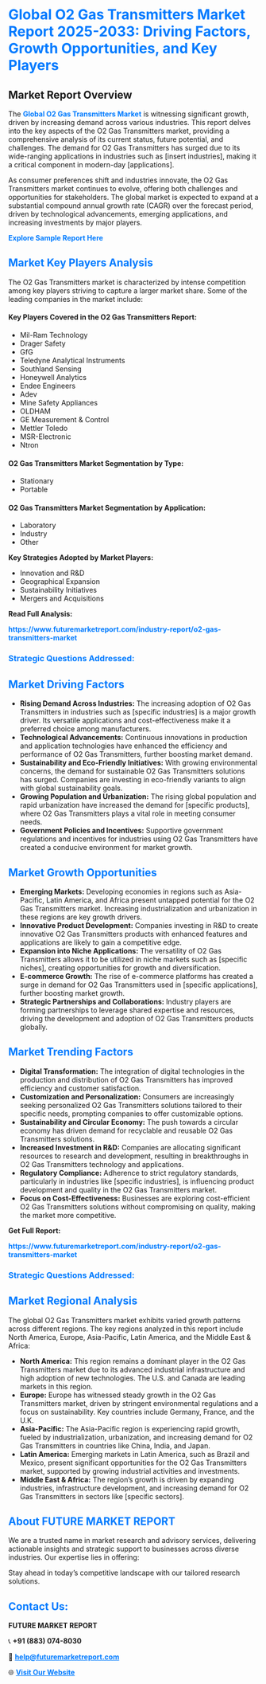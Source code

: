 <h1 style="color: #007BFF;">Global O2 Gas Transmitters Market Report 2025-2033: Driving Factors, Growth Opportunities, and Key Players</h1>

<section id="overview">
<h2>Market Report Overview</h2>
<p>The <a href="https://www.futuremarketreport.com/industry-report/o2-gas-transmitters-market" style="color: #007BFF; text-decoration: none;"><strong>Global O2 Gas Transmitters Market</strong></a> is witnessing significant growth, driven by increasing demand across various industries. This report delves into the key aspects of the O2 Gas Transmitters market, providing a comprehensive analysis of its current status, future potential, and challenges. The demand for O2 Gas Transmitters has surged due to its wide-ranging applications in industries such as [insert industries], making it a critical component in modern-day [applications].</p>
<p>As consumer preferences shift and industries innovate, the O2 Gas Transmitters market continues to evolve, offering both challenges and opportunities for stakeholders. The global market is expected to expand at a substantial compound annual growth rate (CAGR) over the forecast period, driven by technological advancements, emerging applications, and increasing investments by major players.</p>
</section>

<section id="overview">
<p><a href="https://www.futuremarketreport.com/request-sample/reportId=105589" style="color: #007BFF; text-decoration: none;"><strong>Explore Sample Report Here</strong></a></p>
</section>

<section id="key-players">
<h2 style="color: #007BFF;">Market Key Players Analysis</h2>
<p>The O2 Gas Transmitters market is characterized by intense competition among key players striving to capture a larger market share. Some of the leading companies in the market include:</p>
<h4>Key Players Covered in the O2 Gas Transmitters Report:</h4>
<ul><li>Mil-Ram Technology</li><li>Drager Safety</li><li>GfG</li><li>Teledyne Analytical Instruments</li><li>Southland Sensing</li><li>Honeywell Analytics</li><li>Endee Engineers</li><li>Adev</li><li>Mine Safety Appliances</li><li>OLDHAM</li><li>GE Measurement &amp; Control</li><li>Mettler Toledo</li><li>MSR-Electronic</li><li>Ntron</li></ul>
<h4>O2 Gas Transmitters Market Segmentation by Type:</h4>
<ul><li>Stationary</li><li>Portable</li></ul>

<h4>O2 Gas Transmitters Market Segmentation by Application:</h4>
<ul><li>Laboratory</li><li>Industry</li><li>Other</li></ul>
<p><strong>Key Strategies Adopted by Market Players:</strong></p>
<ul>
<li>Innovation and R&D</li>
<li>Geographical Expansion</li>
<li>Sustainability Initiatives</li>
<li>Mergers and Acquisitions</li>
</ul>
</section>

<section>
<p><strong>Read Full Analysis: </strong></p><a href="https://www.futuremarketreport.com/industry-report/o2-gas-transmitters-market" style="color: #007BFF; text-decoration: none;"><strong>https://www.futuremarketreport.com/industry-report/o2-gas-transmitters-market</strong></a>
<h3 style="color: #007BFF;">Strategic Questions Addressed:</h3>
</section>

<section id="driving-factors">
<h2 style="color: #007BFF;">Market Driving Factors</h2>
<ul>
<li><strong>Rising Demand Across Industries:</strong> The increasing adoption of O2 Gas Transmitters in industries such as [specific industries] is a major growth driver. Its versatile applications and cost-effectiveness make it a preferred choice among manufacturers.</li>
<li><strong>Technological Advancements:</strong> Continuous innovations in production and application technologies have enhanced the efficiency and performance of O2 Gas Transmitters, further boosting market demand.</li>
<li><strong>Sustainability and Eco-Friendly Initiatives:</strong> With growing environmental concerns, the demand for sustainable O2 Gas Transmitters solutions has surged. Companies are investing in eco-friendly variants to align with global sustainability goals.</li>
<li><strong>Growing Population and Urbanization:</strong> The rising global population and rapid urbanization have increased the demand for [specific products], where O2 Gas Transmitters plays a vital role in meeting consumer needs.</li>
<li><strong>Government Policies and Incentives:</strong> Supportive government regulations and incentives for industries using O2 Gas Transmitters have created a conducive environment for market growth.</li>
</ul>
</section>

<section id="growth-opportunities">
<h2 style="color: #007BFF;">Market Growth Opportunities</h2>
<ul>
<li><strong>Emerging Markets:</strong> Developing economies in regions such as Asia-Pacific, Latin America, and Africa present untapped potential for the O2 Gas Transmitters market. Increasing industrialization and urbanization in these regions are key growth drivers.</li>
<li><strong>Innovative Product Development:</strong> Companies investing in R&D to create innovative O2 Gas Transmitters products with enhanced features and applications are likely to gain a competitive edge.</li>
<li><strong>Expansion into Niche Applications:</strong> The versatility of O2 Gas Transmitters allows it to be utilized in niche markets such as [specific niches], creating opportunities for growth and diversification.</li>
<li><strong>E-commerce Growth:</strong> The rise of e-commerce platforms has created a surge in demand for O2 Gas Transmitters used in [specific applications], further boosting market growth.</li>
<li><strong>Strategic Partnerships and Collaborations:</strong> Industry players are forming partnerships to leverage shared expertise and resources, driving the development and adoption of O2 Gas Transmitters products globally.</li>
</ul>
</section>

<section id="trending-factors">
<h2 style="color: #007BFF;">Market Trending Factors</h2>
<ul>
<li><strong>Digital Transformation:</strong> The integration of digital technologies in the production and distribution of O2 Gas Transmitters has improved efficiency and customer satisfaction.</li>
<li><strong>Customization and Personalization:</strong> Consumers are increasingly seeking personalized O2 Gas Transmitters solutions tailored to their specific needs, prompting companies to offer customizable options.</li>
<li><strong>Sustainability and Circular Economy:</strong> The push towards a circular economy has driven demand for recyclable and reusable O2 Gas Transmitters solutions.</li>
<li><strong>Increased Investment in R&D:</strong> Companies are allocating significant resources to research and development, resulting in breakthroughs in O2 Gas Transmitters technology and applications.</li>
<li><strong>Regulatory Compliance:</strong> Adherence to strict regulatory standards, particularly in industries like [specific industries], is influencing product development and quality in the O2 Gas Transmitters market.</li>
<li><strong>Focus on Cost-Effectiveness:</strong> Businesses are exploring cost-efficient O2 Gas Transmitters solutions without compromising on quality, making the market more competitive.</li>
</ul>
</section>

<section>
<p><strong>Get Full Report: </strong></p><a href="https://www.futuremarketreport.com/industry-report/o2-gas-transmitters-market" style="color: #007BFF; text-decoration: none;"><strong>https://www.futuremarketreport.com/industry-report/o2-gas-transmitters-market</strong></a>
<h3 style="color: #007BFF;">Strategic Questions Addressed:</h3>
</section>


<section id="regional-analysis">
<h2 style="color: #007BFF;">Market Regional Analysis</h2>
<p>The global O2 Gas Transmitters market exhibits varied growth patterns across different regions. The key regions analyzed in this report include North America, Europe, Asia-Pacific, Latin America, and the Middle East & Africa:</p>
<ul>
<li><strong>North America:</strong> This region remains a dominant player in the O2 Gas Transmitters market due to its advanced industrial infrastructure and high adoption of new technologies. The U.S. and Canada are leading markets in this region.</li>
<li><strong>Europe:</strong> Europe has witnessed steady growth in the O2 Gas Transmitters market, driven by stringent environmental regulations and a focus on sustainability. Key countries include Germany, France, and the U.K.</li>
<li><strong>Asia-Pacific:</strong> The Asia-Pacific region is experiencing rapid growth, fueled by industrialization, urbanization, and increasing demand for O2 Gas Transmitters in countries like China, India, and Japan.</li>
<li><strong>Latin America:</strong> Emerging markets in Latin America, such as Brazil and Mexico, present significant opportunities for the O2 Gas Transmitters market, supported by growing industrial activities and investments.</li>
<li><strong>Middle East & Africa:</strong> The region’s growth is driven by expanding industries, infrastructure development, and increasing demand for O2 Gas Transmitters in sectors like [specific sectors].</li>
</ul>
</section>

<footer>
<h2 style="color: #007BFF;">About FUTURE MARKET REPORT</h2>
<p>We are a trusted name in market research and advisory services, delivering actionable insights and strategic support to businesses across diverse industries. Our expertise lies in offering:</p>

<p>Stay ahead in today’s competitive landscape with our tailored research solutions.</p>

<h2 style="color: #007BFF;">Contact Us:</h2>
<p><strong>FUTURE MARKET REPORT</strong></p>
<p>📞 <strong>+91 (883) 074-8030</strong></p>
<p>📧 <strong><a href="mailto:help@futuremarketreport.com" style="color: #007BFF;">help@futuremarketreport.com</a></strong></p>
<p>🌐 <strong><a href="https://www.futuremarketreport.com/" style="color: #007BFF;">Visit Our Website</a></strong></p>
</footer>